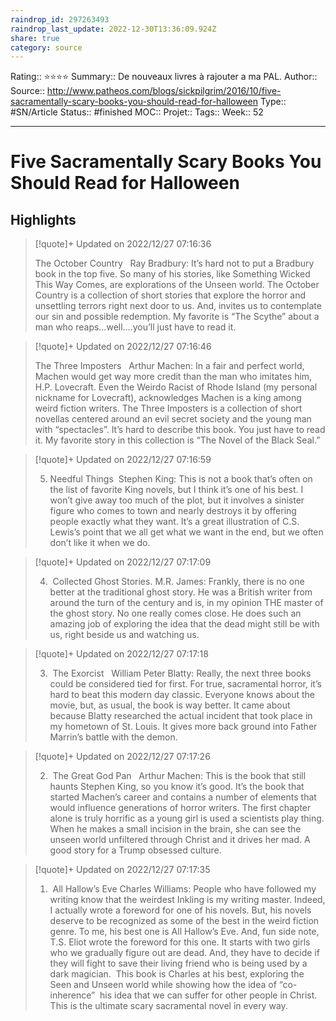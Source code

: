 ```yaml
---
raindrop_id: 297263493
raindrop_last_update: 2022-12-30T13:36:09.924Z
share: true
category: source
---
```


Rating:: ⭐⭐⭐⭐
Summary:: De nouveaux livres à rajouter a ma PAL.
Author::
Source:: http://www.patheos.com/blogs/sickpilgrim/2016/10/five-sacramentally-scary-books-you-should-read-for-halloween
Type:: #SN/Article 
Status:: #finished 
MOC::
Projet:: 
Tags:: 
Week:: 52

***
# Five Sacramentally Scary Books You Should Read for Halloween



## Highlights


> [!quote]+ Updated on 2022/12/27 07:16:36
>
> The October Country   Ray Bradbury: It’s hard not to put a Bradbury book in the top five. So many of his stories, like Something Wicked This Way Comes, are explorations of the Unseen world. The October Country is a collection of short stories that explore the horror and unsettling terrors right next door to us. And, invites us to contemplate our sin and possible redemption. My favorite is “The Scythe” about a man who reaps…well….you’ll just have to read it.

> [!quote]+ Updated on 2022/12/27 07:16:46
>
> The Three Imposters   Arthur Machen: In a fair and perfect world, Machen would get way more credit than the man who imitates him, H.P. Lovecraft. Even the Weirdo Racist of Rhode Island (my personal nickname for Lovecraft), acknowledges Machen is a king among weird fiction writers. The Three Imposters is a collection of short novellas centered around an evil secret society and the young man with “spectacles”. It’s hard to describe this book. You just have to read it. My favorite story in this collection is “The Novel of the Black Seal.”

> [!quote]+ Updated on 2022/12/27 07:16:59
>
> 5) Needful Things  Stephen King: This is not a book that’s often on the list of favorite King novels, but I think it’s one of his best. I won’t give away too much of the plot, but it involves a sinister figure who comes to town and nearly destroys it by offering people exactly what they want. It’s a great illustration of C.S. Lewis’s point that we all get what we want in the end, but we often don’t like it when we do.

> [!quote]+ Updated on 2022/12/27 07:17:09
>
> 4)  Collected Ghost Stories. M.R. James: Frankly, there is no one better at the traditional ghost story. He was a British writer from around the turn of the century and is, in my opinion THE master of the ghost story. No one really comes close. He does such an amazing job of exploring the idea that the dead might still be with us, right beside us and watching us.

> [!quote]+ Updated on 2022/12/27 07:17:18
>
> 3)  The Exorcist   William Peter Blatty: Really, the next three books could be considered tied for first. For true, sacramental horror, it’s hard to beat this modern day classic. Everyone knows about the movie, but, as usual, the book is way better. It came about because Blatty researched the actual incident that took place in my hometown of St. Louis. It gives more back ground into Father Marrin’s battle with the demon.

> [!quote]+ Updated on 2022/12/27 07:17:26
>
> 2)  The Great God Pan   Arthur Machen: This is the book that still haunts Stephen King, so you know it’s good. It’s the book that started Machen’s career and contains a number of elements that would influence generations of horror writers. The first chapter alone is truly horrific as a young girl is used a scientists play thing. When he makes a small incision in the brain, she can see the unseen world unfiltered through Christ and it drives her mad. A good story for a Trump obsessed culture.

> [!quote]+ Updated on 2022/12/27 07:17:35
>
> 1)  All Hallow’s Eve Charles Williams: People who have followed my writing know that the weirdest Inkling is my writing master. Indeed, I actually wrote a foreword for one of his novels. But, his novels deserve to be recognized as some of the best in the weird fiction genre. To me, his best one is All Hallow’s Eve. And, fun side note, T.S. Eliot wrote the foreword for this one. It starts with two girls who we gradually figure out are dead. And, they have to decide if they will fight to save their living friend who is being used by a dark magician.  This book is Charles at his best, exploring the Seen and Unseen world while showing how the idea of “co-inherence”  his idea that we can suffer for other people in Christ.
>This is the ultimate scary sacramental novel in every way.
